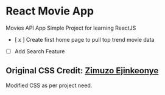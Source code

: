 # React Movie App

Movies API App Simple Project for learning ReactJS

- [ x ] Create first home page to pull top trend movie data
- [ ] Add Search Feature

## Original CSS Credit: [Zimuzo Ejinkeonye](https://codepen.io/zim_ejin/pen/vMPjjq)

Modified CSS as per project need.

